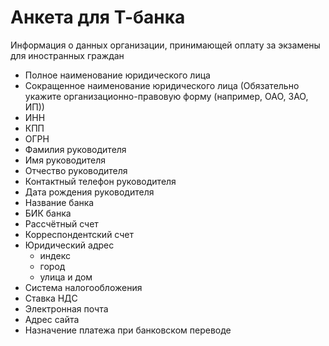 # Анкета для Т-банка

Информация о данных организации, принимающей оплату за экзамены для иностранных граждан

* Полное наименование юридического лица&#x20;
* Сокращенное наименование юридического лица (Обязательно укажите организационно-правовую форму (например, ОАО, ЗАО, ИП))
* ИНН&#x20;
* КПП
* ОГРН&#x20;
* Фамилия руководителя
* Имя руководителя
* Отчество руководителя
* Контактный телефон руководителя
* Дата рождения руководителя
* Название банка&#x20;
* БИК банка
* Рассчётный счет
* Корреспондентский счет&#x20;
* Юридический адрес
  * индекс&#x20;
  * город&#x20;
  * улица и дом&#x20;
* Система налогообложения&#x20;
* Ставка НДС
* Электронная почта&#x20;
* Адрес сайта&#x20;
* Назначение платежа при банковском переводе
